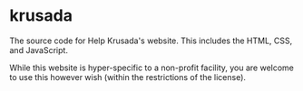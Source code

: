 # krusada
The source code for Help Krusada's website. This includes the HTML, CSS, and JavaScript.

While this website is hyper-specific to a non-profit facility, you are welcome to use this however wish (within the restrictions of the license).
